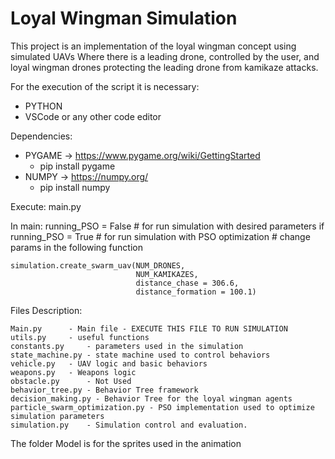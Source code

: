 # Loyal Wingman Simulation

This project is an implementation of the loyal wingman concept using simulated UAVs
Where there is a leading drone, controlled by the user, and loyal wingman drones protecting the leading drone from kamikaze attacks.

For the execution of the script it is necessary:

- PYTHON
- VSCode or any other code editor

Dependencies: 

- PYGAME -> https://www.pygame.org/wiki/GettingStarted
	- pip install pygame
- NUMPY -> https://numpy.org/
	- pip install numpy


Execute: main.py

In main:
	running_PSO = False # for run simulation with desired parameters
	if running_PSO = True # for run simulation with PSO optimization
	# change params in the following function
	
	simulation.create_swarm_uav(NUM_DRONES, 
                                NUM_KAMIKAZES, 
                                distance_chase = 306.6,
                                distance_formation = 100.1)


Files Description:
 
	Main.py 	 - Main file - EXECUTE THIS FILE TO RUN SIMULATION
	utils.py 	 - useful functions
	constants.py 	 - parameters used in the simulation
	state_machine.py - state machine used to control behaviors
	vehicle.py	 - UAV logic and basic behaviors
	weapons.py	 - Weapons logic
	obstacle.py  	 - Not Used
	behavior_tree.py - Behavior Tree framework
	decision_making.py - Behavior Tree for the loyal wingman agents
	particle_swarm_optimization.py - PSO implementation used to optimize simulation parameters
	simulation.py	 - Simulation control and evaluation.
	

The folder Model is for the sprites used in the animation
